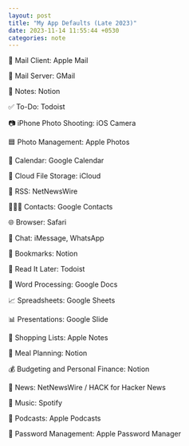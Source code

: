```yaml
---
layout: post
title: "My App Defaults (Late 2023)"
date: 2023-11-14 11:55:44 +0530
categories: note
---
```


📨 Mail Client: Apple Mail

📮 Mail Server: GMail

📝 Notes: Notion

✅ To-Do: Todoist

📷 iPhone Photo Shooting: iOS Camera

🟦 Photo Management: Apple Photos

📆 Calendar: Google Calendar

📁 Cloud File Storage: iCloud

📖 RSS: NetNewsWire

🙍🏻‍♂️ Contacts: Google Contacts

🌐 Browser: Safari

💬 Chat: iMessage, WhatsApp

🔖 Bookmarks: Notion

📑 Read It Later: Todoist

📜 Word Processing: Google Docs

📈 Spreadsheets: Google Sheets

📊 Presentations: Google Slide

🛒 Shopping Lists: Apple Notes

🍴 Meal Planning: Notion

💰 Budgeting and Personal Finance: Notion

📰 News: NetNewsWire / HACK for Hacker News

🎵 Music: Spotify

🎤 Podcasts: Apple Podcasts

🔐 Password Management: Apple Password Manager
